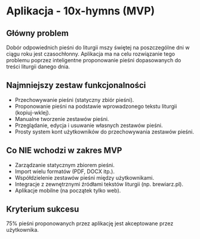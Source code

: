 # Aplikacja - 10x-hymns (MVP)

## Główny problem
Dobór odpowiednich pieśni do liturgii mszy świętej na poszczególne dni w ciągu roku jest czasochłonny. Aplikacja ma na celu rozwiązanie tego problemu poprzez inteligentne proponowanie pieśni dopasowanych do treści liturgii danego dnia.

## Najmniejszy zestaw funkcjonalności
- Przechowywanie pieśni (statyczny zbiór pieśni).
- Proponowanie pieśni na podstawie wprowadzonego tekstu liturgii (kopiuj-wklej).
- Manualne tworzenie zestawów pieśni.
- Przeglądanie, edycja i usuwanie własnych zestawów pieśni.
- Prosty system kont użytkowników do przechowywania zestawów pieśni.

## Co NIE wchodzi w zakres MVP
- Zarządzanie statycznym zbiorem pieśni.
- Import wielu formatów (PDF, DOCX itp.).
- Współdzielenie zestawów pieśni między użytkownikami.
- Integracje z zewnętrznymi źródłami tekstów liturgii (np. brewiarz.pl).
- Aplikacje mobilne (na początek tylko web).

## Kryterium sukcesu
75% pieśni proponowanych przez aplikację jest akceptowane przez użytkownika.
